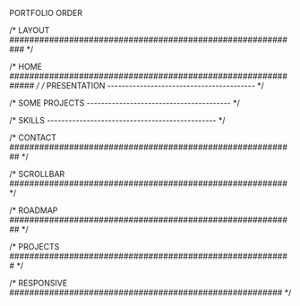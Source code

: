 PORTFOLIO ORDER

/* LAYOUT ########################################################### */

/* HOME ############################################################# */
/* PRESENTATION ----------------------------------------- */

/* SOME PROJECTS ---------------------------------------- */

/* SKILLS ----------------------------------------------- */

/* CONTACT ########################################################## */

/* SCROLLBAR ######################################################## */

/* ROADMAP ########################################################## */

/* PROJECTS ######################################################### */

/* RESPONSIVE ####################################################### */